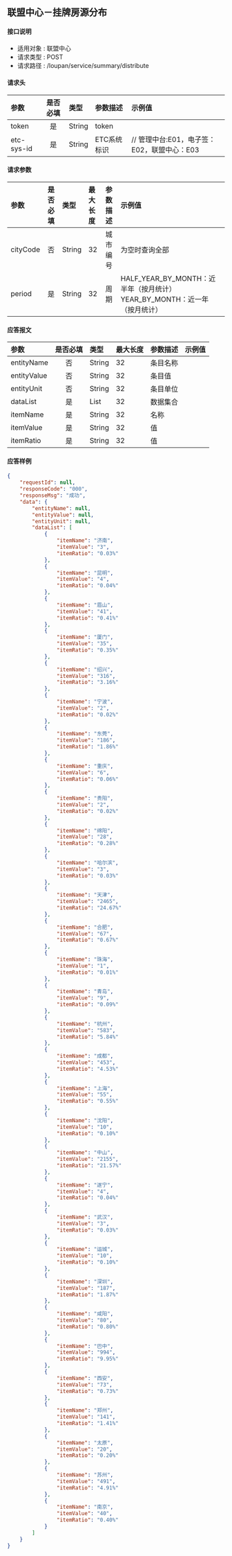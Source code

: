 ## 联盟中心－挂牌房源分布

#### 接口说明
* 适用对象 : 联盟中心
* 请求类型 : POST
* 请求路径 : /loupan/service/summary/distribute

#### 请求头
| 参数           | 是否必填 | 类型   | 参数描述    | 示例值                    |
| :------------- | :------: | :----- | :---------- | :------------------------ |
| token |    是    | String | token       |                           |
| etc-sys-id     |    是    | String | ETC系统标识 | // 管理中台:E01，电子签：E02，联盟中心：E03|

#### 请求参数
| 参数 | 是否必填 | 类型 | 最大长度 | 参数描述 | 示例值 |
|:----|:-------:|:-----|:-------|:--------|:------|
| cityCode |  否 |  String |  32 |  城市编号 |    为空时查询全部    |
| period |  是 | String | 32 | 周期 | HALF_YEAR_BY_MONTH：近半年（按月统计） YEAR_BY_MONTH：近一年（按月统计）|

#### 应答报文
| 参数 | 是否必填 | 类型 | 最大长度 | 参数描述 | 示例值 |
|:----|:-------:|:----|:--------|:--------|:------|
| entityName | 否 | String | 32 | 条目名称 |  |
| entityValue | 否 | String | 32 | 条目值 |  |
| entityUnit | 否 | String | 32 | 条目单位 |  |
| dataList | 是 | List | 32 | 数据集合 |  |
| itemName	 | 是 | String | 32 | 名称 |  |
| itemValue | 是 | String | 32 | 值 |  |
| itemRatio | 是 | String | 32 | 值 |  |



#### 应答样例
```json
{
    "requestId": null,
    "responseCode": "000",
    "responseMsg": "成功",
    "data": {
        "entityName": null,
        "entityValue": null,
        "entityUnit": null,
        "dataList": [
            {
                "itemName": "济南",
                "itemValue": "3",
                "itemRatio": "0.03%"
            },
            {
                "itemName": "昆明",
                "itemValue": "4",
                "itemRatio": "0.04%"
            },
            {
                "itemName": "眉山",
                "itemValue": "41",
                "itemRatio": "0.41%"
            },
            {
                "itemName": "厦门",
                "itemValue": "35",
                "itemRatio": "0.35%"
            },
            {
                "itemName": "绍兴",
                "itemValue": "316",
                "itemRatio": "3.16%"
            },
            {
                "itemName": "宁波",
                "itemValue": "2",
                "itemRatio": "0.02%"
            },
            {
                "itemName": "东莞",
                "itemValue": "186",
                "itemRatio": "1.86%"
            },
            {
                "itemName": "重庆",
                "itemValue": "6",
                "itemRatio": "0.06%"
            },
            {
                "itemName": "贵阳",
                "itemValue": "2",
                "itemRatio": "0.02%"
            },
            {
                "itemName": "绵阳",
                "itemValue": "28",
                "itemRatio": "0.28%"
            },
            {
                "itemName": "哈尔滨",
                "itemValue": "3",
                "itemRatio": "0.03%"
            },
            {
                "itemName": "天津",
                "itemValue": "2465",
                "itemRatio": "24.67%"
            },
            {
                "itemName": "合肥",
                "itemValue": "67",
                "itemRatio": "0.67%"
            },
            {
                "itemName": "珠海",
                "itemValue": "1",
                "itemRatio": "0.01%"
            },
            {
                "itemName": "青岛",
                "itemValue": "9",
                "itemRatio": "0.09%"
            },
            {
                "itemName": "杭州",
                "itemValue": "583",
                "itemRatio": "5.84%"
            },
            {
                "itemName": "成都",
                "itemValue": "453",
                "itemRatio": "4.53%"
            },
            {
                "itemName": "上海",
                "itemValue": "55",
                "itemRatio": "0.55%"
            },
            {
                "itemName": "沈阳",
                "itemValue": "10",
                "itemRatio": "0.10%"
            },
            {
                "itemName": "中山",
                "itemValue": "2155",
                "itemRatio": "21.57%"
            },
            {
                "itemName": "遂宁",
                "itemValue": "4",
                "itemRatio": "0.04%"
            },
            {
                "itemName": "武汉",
                "itemValue": "3",
                "itemRatio": "0.03%"
            },
            {
                "itemName": "运城",
                "itemValue": "10",
                "itemRatio": "0.10%"
            },
            {
                "itemName": "深圳",
                "itemValue": "187",
                "itemRatio": "1.87%"
            },
            {
                "itemName": "咸阳",
                "itemValue": "80",
                "itemRatio": "0.80%"
            },
            {
                "itemName": "巴中",
                "itemValue": "994",
                "itemRatio": "9.95%"
            },
            {
                "itemName": "西安",
                "itemValue": "73",
                "itemRatio": "0.73%"
            },
            {
                "itemName": "郑州",
                "itemValue": "141",
                "itemRatio": "1.41%"
            },
            {
                "itemName": "太原",
                "itemValue": "20",
                "itemRatio": "0.20%"
            },
            {
                "itemName": "苏州",
                "itemValue": "491",
                "itemRatio": "4.91%"
            },
            {
                "itemName": "南京",
                "itemValue": "40",
                "itemRatio": "0.40%"
            }
        ]
    }
}
```
